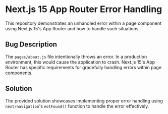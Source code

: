 # Next.js 15 App Router Error Handling
This repository demonstrates an unhandled error within a page component using Next.js 15's App Router and how to handle such situations.

## Bug Description
The `pages/about.js` file intentionally throws an error.  In a production environment, this would cause the application to crash.  Next.js 15's App Router has specific requirements for gracefully handling errors within page components.

## Solution
The provided solution showcases implementing proper error handling using `next/navigation`'s `notFound()` function to handle the error effectively.